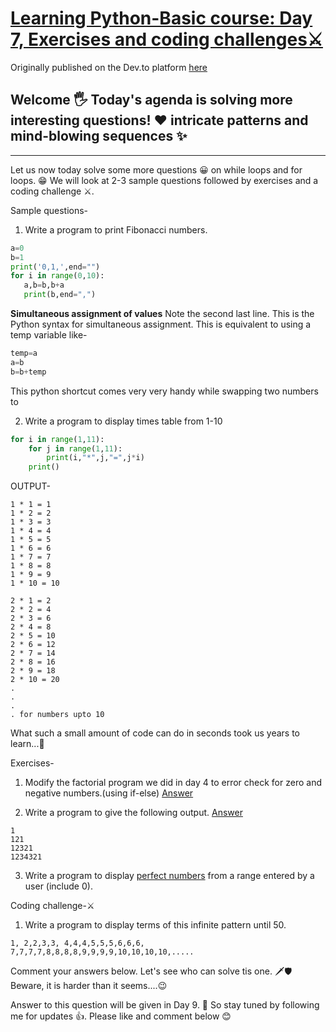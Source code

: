 # [Learning Python-Basic course: Day 7, Exercises and coding challenges⚔️](https://dev.to/aatmaj/learning-python-basic-course-day-7-exercises-and-coding-challenges-2l2b)

Originally published on the Dev.to platform [here](https://dev.to/aatmaj/learning-python-basic-course-day-7-exercises-and-coding-challenges-2l2b)

Welcome 🖐️ Today's agenda is solving more interesting questions! ❤️ intricate patterns and mind-blowing sequences ✨
---
____
Let us now today solve some more questions 😀 on while loops and for loops. 😁 We will look at 2-3 sample questions followed by exercises and a coding challenge ⚔️.

Sample questions-

1) Write a program to print Fibonacci numbers.
```python
a=0
b=1
print('0,1,',end="")
for i in range(0,10):
   a,b=b,b+a
   print(b,end=",")
```
**Simultaneous assignment of values**
Note the second last line. This is the Python syntax for simultaneous assignment. This is equivalent to using a temp variable like-
```python
temp=a
a=b
b=b+temp
```
This python shortcut comes very very handy while swapping two numbers to

2) Write a program to display times table from 1-10
```python
for i in range(1,11):
    for j in range(1,11):
        print(i,"*",j,"=",j*i)
    print()
```

OUTPUT-
```
1 * 1 = 1
1 * 2 = 2
1 * 3 = 3
1 * 4 = 4
1 * 5 = 5
1 * 6 = 6
1 * 7 = 7
1 * 8 = 8
1 * 9 = 9
1 * 10 = 10

2 * 1 = 2
2 * 2 = 4
2 * 3 = 6
2 * 4 = 8
2 * 5 = 10
2 * 6 = 12
2 * 7 = 14
2 * 8 = 16
2 * 9 = 18
2 * 10 = 20
.
.
.
. for numbers upto 10
```
What such a small amount of code can do in seconds took us years to learn...🤩

Exercises-

1) Modify the factorial program we did in day 4 to error check for zero and negative numbers.(using if-else) [Answer](https://github.com/Aatmaj-Zephyr/Learning-Python/blob/15c67abac0cfe0a98dca8aca04feff544f2cc379/Basic/Day%207/Exercise%20solutions/Exercise%201.py)

2) Write a program to give the following output. [Answer](https://github.com/Aatmaj-Zephyr/Learning-Python/blob/15c67abac0cfe0a98dca8aca04feff544f2cc379/Basic/Day%207/Exercise%20solutions/Exercise%202.py)
```
1
121
12321
1234321
```

3) Write a program to display [perfect numbers](https://www.britannica.com/science/perfect-number#:~:text=Perfect%20number%2C%20a%20positive%20integer,28%2C%20496%2C%20and%208%2C128.) from a range entered by a user (include 0).



Coding challenge-⚔️

1) Write a program to display terms of this infinite pattern until 50.
```
1, 2,2,3,3, 4,4,4,5,5,5,6,6,6, 7,7,7,7,8,8,8,8,9,9,9,9,10,10,10,10,.....
```

Comment your answers below. Let's see who can solve tis one. 🗡️🛡️ Beware, it is harder than it seems....😉

Answer to this question will be given in Day 9. 🤞 So stay tuned by following me for updates 👍. Please like and comment below 😊

 
